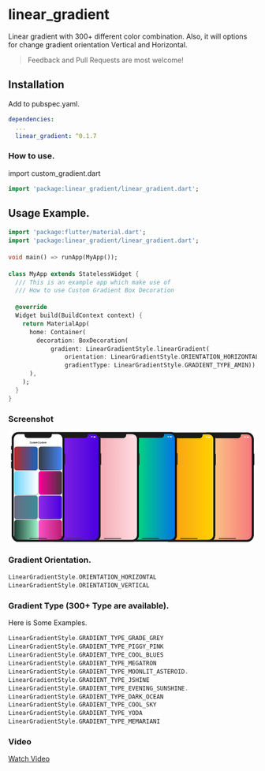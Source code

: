 # linear_gradient

Linear gradient with 300+ different color combination. Also, it will options for change gradient orientation Vertical and Horizontal.

> Feedback and Pull Requests are most welcome!

## Installation

Add to pubspec.yaml.

```yaml
dependencies:
  ...
  linear_gradient: ^0.1.7
```

### How to use.

import custom_gradient.dart

```dart
import 'package:linear_gradient/linear_gradient.dart';
```

## Usage Example.

```dart
import 'package:flutter/material.dart';
import 'package:linear_gradient/linear_gradient.dart';

void main() => runApp(MyApp());

class MyApp extends StatelessWidget {
  /// This is an example app which make use of
  /// How to use Custom Gradient Box Decoration

  @override
  Widget build(BuildContext context) {
    return MaterialApp(
      home: Container(
        decoration: BoxDecoration(
            gradient: LinearGradientStyle.linearGradient(
                orientation: LinearGradientStyle.ORIENTATION_HORIZONTAL,
                gradientType: LinearGradientStyle.GRADIENT_TYPE_AMIN)),
      ),
    );
  }
}
```
### Screenshot
<img src="https://github.com/Prashant09mca/flutter_linear_gradient/blob/master/gradients.png"/>

### Gradient Orientation.

```dart
LinearGradientStyle.ORIENTATION_HORIZONTAL
LinearGradientStyle.ORIENTATION_VERTICAL
```

### Gradient Type (300+ Type are available).

Here is Some Examples.
```dart
LinearGradientStyle.GRADIENT_TYPE_GRADE_GREY
LinearGradientStyle.GRADIENT_TYPE_PIGGY_PINK
LinearGradientStyle.GRADIENT_TYPE_COOL_BLUES
LinearGradientStyle.GRADIENT_TYPE_MEGATRON
LinearGradientStyle.GRADIENT_TYPE_MOONLIT_ASTEROID.
LinearGradientStyle.GRADIENT_TYPE_JSHINE
LinearGradientStyle.GRADIENT_TYPE_EVENING_SUNSHINE.
LinearGradientStyle.GRADIENT_TYPE_DARK_OCEAN
LinearGradientStyle.GRADIENT_TYPE_COOL_SKY
LinearGradientStyle.GRADIENT_TYPE_YODA
LinearGradientStyle.GRADIENT_TYPE_MEMARIANI
```

### Video
<a href="https://www.youtube.com/watch?v=LhrdQ6XxlMI">Watch Video</a>
